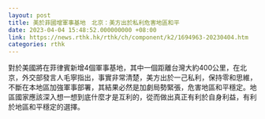 ```yaml
---
layout: post
title: 美於菲國增軍事基地　北京：美方出於私利危害地區和平
date: 2023-04-04 15:48:52.000000000 +08:00
link: https://news.rthk.hk/rthk/ch/component/k2/1694963-20230404.htm
categories: rthk
---
```


對於美國將在菲律賓新增4個軍事基地，其中一個距離台灣大約400公里，在北京，外交部發言人毛寧指出，事實非常清楚，美方出於一己私利，保持零和思維，不斷在本地區加強軍事部署，其結果必然是加劇局勢緊張，危害地區和平穩定。地區國家應該深入想一想到底什麼才是互利的，從而做出真正有利於自身利益，有利於地區和平穩定的選擇。
